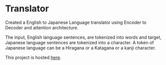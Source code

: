 # Translator

Created a English to Japanese Language translator using Encoder to Decoder and attention architecture.

The input, English language sentences, are tokenized into words and target, Japanese language sentences are tokenized into a character.
A token of Japanese language can be a Hiragana or a Katagana or a kanji character.

This project is hosted [here](http://gseshadri-translator.herokuapp.com/).
